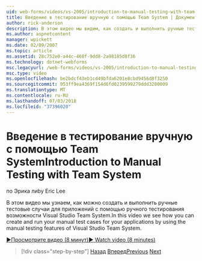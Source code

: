 ```yaml
---
uid: web-forms/videos/vs-2005/introduction-to-manual-testing-with-team-system
title: Введение в тестирование вручную с помощью Team System | Документация Майкрософт
author: rick-anderson
description: В этом видео мы видим, как создать и выполнить ручные тестовые случаи для приложений с помощью ручного тестирования возможности Visual Studio Team систе...
ms.author: aspnetcontent
manager: wpickett
ms.date: 02/09/2007
ms.topic: article
ms.assetid: 28c752e0-a44c-468f-9dd8-2a98185d8f36
ms.technology: dotnet-webforms
msc.legacyurl: /web-forms/videos/vs-2005/introduction-to-manual-testing-with-team-system
msc.type: video
ms.openlocfilehash: be2bdcf43eb1cd49bfda6201e8cbd9456d8f3250
ms.sourcegitcommit: 953ff9ea4369f154d6fd0239599279ddd3280009
ms.translationtype: MT
ms.contentlocale: ru-RU
ms.lasthandoff: 07/03/2018
ms.locfileid: "37396020"
---
```

<a name="introduction-to-manual-testing-with-team-system"></a><span data-ttu-id="72900-103">Введение в тестирование вручную с помощью Team System</span><span class="sxs-lookup"><span data-stu-id="72900-103">Introduction to Manual Testing with Team System</span></span>
====================
<span data-ttu-id="72900-104">по Эрика ли</span><span class="sxs-lookup"><span data-stu-id="72900-104">by Eric Lee</span></span>

<span data-ttu-id="72900-105">В этом видео мы узнаем, как можно создать и выполнить ручные тестовые случаи для приложений с помощью ручного тестирования возможности Visual Studio Team System.</span><span class="sxs-lookup"><span data-stu-id="72900-105">In this video we see how you can create and run your manual test cases for your applications by using the manual testing features of Visual Studio Team System.</span></span>

[<span data-ttu-id="72900-106">&#9654;Просмотрите видео (8 минут)</span><span class="sxs-lookup"><span data-stu-id="72900-106">&#9654; Watch video (8 minutes)</span></span>](https://channel9.msdn.com/Blogs/ASP-NET-Site-Videos/introduction-to-manual-testing-with-team-system)

> [!div class="step-by-step"]
> <span data-ttu-id="72900-107">[Назад](introduction-to-load-testing-web-applications-with-team-system.md)
> [Вперед](introduction-to-managing-and-running-tests-with-team-system.md)</span><span class="sxs-lookup"><span data-stu-id="72900-107">[Previous](introduction-to-load-testing-web-applications-with-team-system.md)
[Next](introduction-to-managing-and-running-tests-with-team-system.md)</span></span>
